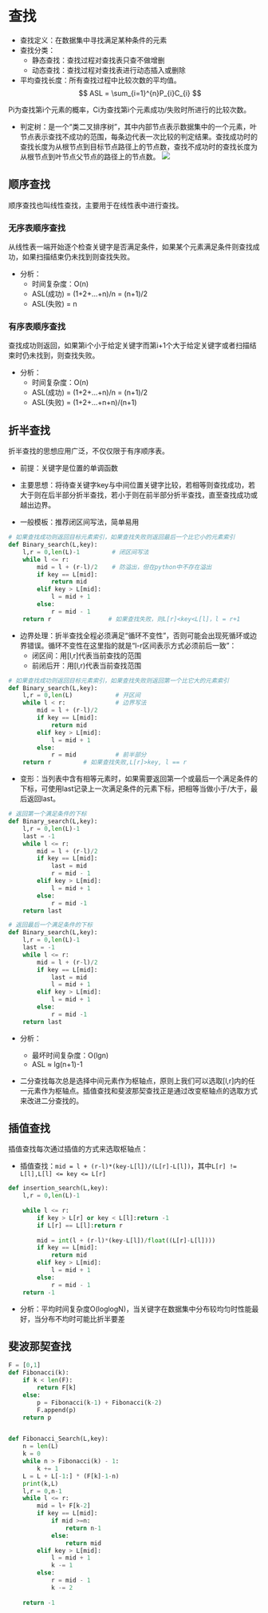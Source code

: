 # 查找
- 查找定义：在数据集中寻找满足某种条件的元素
- 查找分类：
    - 静态查找：查找过程对查找表只查不做增删
    - 动态查找：查找过程对查找表进行动态插入或删除
- 平均查找长度：所有查找过程中比较次数的平均值。
$$
ASL = \sum_{i=1}^{n}P_{i}C_{i}
$$

Pi为查找第i个元素的概率，Ci为查找第i个元素成功/失败时所进行的比较次数。

- 判定树：是一个“类二叉排序树”，其中内部节点表示数据集中的一个元素，叶节点表示查找不成功的范围，每条边代表一次比较的判定结果。查找成功时的查找长度为从根节点到目标节点路径上的节点数，查找不成功时的查找长度为从根节点到叶节点父节点的路径上的节点数。
![](http://img.blog.csdn.net/20140822232917296)

## 顺序查找
顺序查找也叫线性查找，主要用于在线性表中进行查找。
### 无序表顺序查找
从线性表一端开始逐个检查关键字是否满足条件，如果某个元素满足条件则查找成功，如果扫描结束仍未找到则查找失败。

- 分析：
    - 时间复杂度：O(n)
    - ASL(成功) = (1+2+...+n)/n = (n+1)/2
    - ASL(失败) = n
    
### 有序表顺序查找
查找成功则返回，如果第i个小于给定关键字而第i+1个大于给定关键字或者扫描结束时仍未找到，则查找失败。

- 分析：
    - 时间复杂度：O(n)
    - ASL(成功) = (1+2+...+n)/n = (n+1)/2
    - ASL(失败) = (1+2+...+n+n)/(n+1)

## 折半查找
折半查找的思想应用广泛，不仅仅限于有序顺序表。

- 前提：关键字是位置的单调函数

- 主要思想：将待查关键字key与中间位置关键字比较，若相等则查找成功，若大于则在后半部分折半查找，若小于则在前半部分折半查找，直至查找成功或越出边界。

- 一般模板：推荐闭区间写法，简单易用

```python
# 如果查找成功则返回目标元素索引，如果查找失败则返回最后一个比它小的元素索引
def Binary_search(L,key):
    l,r = 0,len(L)-1         # 闭区间写法
    while l <= r:
        mid = l + (r-l)/2    # 防溢出，但在python中不存在溢出
        if key == L[mid]:
            return mid
        elif key > L[mid]:
            l = mid + 1
        else:
            r = mid - 1
    return r                # 如果查找失败，则L[r]<key<L[l]，l = r+1
```

- 边界处理：折半查找全程必须满足“循环不变性”，否则可能会出现死循环或边界错误。循环不变性在这里指的就是“l-r区间表示方式必须前后一致”：
    - 闭区间：用[l,r]代表当前查找的范围
    - 前闭后开：用[l,r)代表当前查找范围

```python
# 如果查找成功则返回目标元素索引，如果查找失败则返回第一个比它大的元素索引
def Binary_search(L,key):
    l,r = 0,len(L)            # 开区间
    while l < r:              # 边界写法
        mid = l + (r-l)/2
        if key == L[mid]:
            return mid        
        elif key > L[mid]:
            l = mid + 1
        else:
            r = mid           # 前半部分
    return r         # 如果查找失败,L[r]>key, l == r
```

- 变形：当列表中含有相等元素时，如果需要返回第一个或最后一个满足条件的下标，可使用last记录上一次满足条件的元素下标，把相等当做小于/大于，最后返回last。

```python
# 返回第一个满足条件的下标
def Binary_search(L,key):
    l,r = 0,len(L)-1
    last = -1
    while l <= r:
        mid = l + (r-l)/2
        if key == L[mid]:
            last = mid
            r = mid - 1
        elif key > L[mid]:
            l = mid + 1
        else:
            r = mid -1
    return last

# 返回最后一个满足条件的下标
def Binary_search(L,key):
    l,r = 0,len(L)-1
    last = -1
    while l <= r:
        mid = l + (r-l)/2
        if key == L[mid]:
            last = mid
            l = mid + 1
        elif key > L[mid]:
            l = mid + 1
        else:
            r = mid -1
    return last
```
- 分析：
    - 最坏时间复杂度：O(lgn)
    - ASL ≈ lg(n+1)-1

- 二分查找每次总是选择中间元素作为枢轴点，原则上我们可以选取[l,r]内的任一元素作为枢轴点。插值查找和斐波那契查找正是通过改变枢轴点的选取方式来改进二分查找的。

  
## 插值查找

插值查找每次通过插值的方式来选取枢轴点：

- 插值查找：`mid = l + (r-l)*(key-L[l])/(L[r]-L[l])`，其中`L[r] != L[l],L[l] <= key <= L[r]`
```python
def insertion_search(L,key):
    l,r = 0,len(L)-1
    
    while l <= r:
        if key > L[r] or key < L[l]:return -1
        if L[r] == L[l]:return r
        
        mid = int(l + (r-l)*(key-L[l])/float((L[r]-L[l])))
        if key == L[mid]:  
            return mid
        elif key > L[mid]: 
            l = mid + 1
        else:              
            r = mid - 1
    return -1
```

- 分析：平均时间复杂度O(loglogN)，当关键字在数据集中分布较均匀时性能最好，当分布不均时可能比折半要差

## 斐波那契查找
```python
F = [0,1]
def Fibonacci(k):
    if k < len(F):
        return F[k]
    else:
        p = Fibonacci(k-1) + Fibonacci(k-2)
        F.append(p)
    return p


def Fibonacci_Search(L,key):
    n = len(L)
    k = 0
    while n > Fibonacci(k) - 1:
        k += 1
    L = L + L[-1:] * (F[k]-1-n)
    print(k,L)
    l,r = 0,n-1
    while l <= r:
        mid = l+ F[k-2]
        if key == L[mid]:
            if mid >=n:
                return n-1
            else:
                return mid
        elif key > L[mid]:
            l = mid + 1
            k -= 1
        else:
            r = mid - 1
            k -= 2
    
    return -1
```














